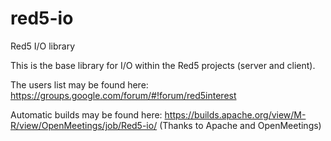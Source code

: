 red5-io
=======

Red5 I/O library

This is the base library for I/O within the Red5 projects (server and client). 

The users list may be found here: https://groups.google.com/forum/#!forum/red5interest

Automatic builds may be found here: https://builds.apache.org/view/M-R/view/OpenMeetings/job/Red5-io/ (Thanks to Apache and OpenMeetings)
